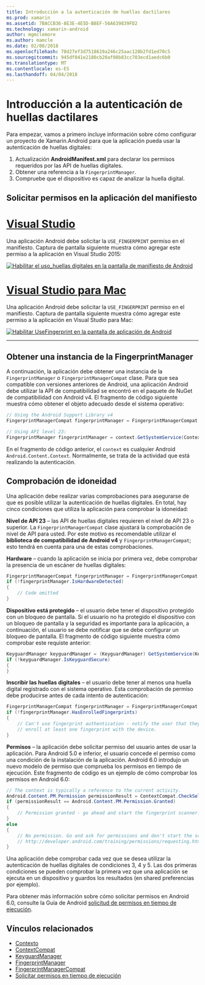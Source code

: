 ```yaml
---
title: Introducción a la autenticación de huellas dactilares
ms.prod: xamarin
ms.assetid: 7BACCB36-8E3E-4E5D-B8EF-56A639839FD2
ms.technology: xamarin-android
author: mgmclemore
ms.author: mamcle
ms.date: 02/08/2018
ms.openlocfilehash: 70d27ef3d7518619a246c25aac128b2fd1ed70c5
ms.sourcegitcommit: 945df041e2180cb20af08b83cc703ecd1aedc6b0
ms.translationtype: MT
ms.contentlocale: es-ES
ms.lasthandoff: 04/04/2018
---
```

# <a name="getting-started-with-fingerprint-authentication"></a>Introducción a la autenticación de huellas dactilares

Para empezar, vamos a primero incluye información sobre cómo configurar un proyecto de Xamarin.Android para que la aplicación pueda usar la autenticación de huellas digitales:

1. Actualización **AndroidManifest.xml** para declarar los permisos requeridos por las API de huellas digitales.
2. Obtener una referencia a la `FingerprintManager`.
3. Compruebe que el dispositivo es capaz de analizar la huella digital.

## <a name="requesting-permissions-in-the-application-manifest"></a>Solicitar permisos en la aplicación del manifiesto

# <a name="visual-studiotabvswin"></a>[Visual Studio](#tab/vswin)

Una aplicación Android debe solicitar la `USE_FINGERPRINT` permiso en el manifiesto. Captura de pantalla siguiente muestra cómo agregar este permiso a la aplicación en Visual Studio 2015:

[![Habilitar el uso\_huellas digitales en la pantalla de manifiesto de Android](get-started-images/fingerprint-01-vs.png)](get-started-images/fingerprint-01-vs.png#lightbox) 

# <a name="visual-studio-for-mactabvsmac"></a>[Visual Studio para Mac](#tab/vsmac)

Una aplicación Android debe solicitar la `USE_FINGERPRINT` permiso en el manifiesto. Captura de pantalla siguiente muestra cómo agregar este permiso a la aplicación en Visual Studio para Mac:

[![Habilitar UseFingerprint en la pantalla de aplicación de Android](get-started-images/fingerprint-01-xs.png)](get-started-images/fingerprint-01-xs.png#lightbox) 

-----

## <a name="getting-an-instance-of-the-fingerprintmanager"></a>Obtener una instancia de la FingerprintManager

A continuación, la aplicación debe obtener una instancia de la `FingerprintManager` o `FingerprintManagerCompat` clase. Para que sea compatible con versiones anteriores de Android, una aplicación Android debe utilizar la API de compatibilidad se encontró en el paquete de NuGet de compatibilidad con Android v4. El fragmento de código siguiente muestra cómo obtener el objeto adecuado desde el sistema operativo: 

```csharp
// Using the Android Support Library v4
FingerprintManagerCompat fingerprintManager = FingerprintManagerCompat.From(context);

// Using API level 23:
FingerprintManager fingerprintManager = context.GetSystemService(Context.FingerprintService) as FingerprintManager;
```  

En el fragmento de código anterior, el `context` es cualquier Android `Android.Content.Context`. Normalmente, se trata de la actividad que está realizando la autenticación.

## <a name="checking-for-eligibility"></a>Comprobación de idoneidad

Una aplicación debe realizar varias comprobaciones para asegurarse de que es posible utilizar la autenticación de huellas digitales. En total, hay cinco condiciones que utiliza la aplicación para comprobar la idoneidad:  
 

**Nivel de API 23** &ndash; las API de huellas digitales requieren el nivel de API 23 o superior. La `FingerprintManagerCompat` clase ajustará la comprobación de nivel de API para usted. Por este motivo es recomendable utilizar el **biblioteca de compatibilidad de Android v4** y `FingerprintManagerCompat`; esto tendrá en cuenta para una de estas comprobaciones.

**Hardware** &ndash; cuando la aplicación se inicia por primera vez, debe comprobar la presencia de un escáner de huellas digitales:

```csharp
FingerprintManagerCompat fingerprintManager = FingerprintManagerCompat.From(context);
if (!fingerprintManager.IsHardwareDetected)
{
    // Code omitted
}
```
    
**Dispositivo está protegido** &ndash; el usuario debe tener el dispositivo protegido con un bloqueo de pantalla. Si el usuario no ha protegido el dispositivo con un bloqueo de pantalla y la seguridad es importante para la aplicación, a continuación, el usuario se debe notificar que se debe configurar un bloqueo de pantalla. El fragmento de código siguiente muestra cómo comprobar este requiste anterior:

```csharp
KeyguardManager keyguardManager = (KeyguardManager) GetSystemService(KeyguardService);
if (!keyguardManager.IsKeyguardSecure)
{
}
```

**Inscribir las huellas digitales** &ndash; el usuario debe tener al menos una huella digital registrado con el sistema operativo. Esta comprobación de permiso debe producirse antes de cada intento de autenticación:

```csharp
FingerprintManagerCompat fingerprintManager = FingerprintManagerCompat.From(context);
if (!fingerprintManager.HasEnrolledFingerprints)
{
    // Can't use fingerprint authentication - notify the user that they need to
    // enroll at least one fingerprint with the device.
}
```

**Permisos** &ndash; la aplicación debe solicitar permiso del usuario antes de usar la aplicación. Para Android 5.0 e inferior, el usuario concede el permiso como una condición de la instalación de la aplicación. Android 6.0 introdujo un nuevo modelo de permiso que comprueba los permisos en tiempo de ejecución. Este fragmento de código es un ejemplo de cómo comprobar los permisos en Android 6.0:

```csharp
// The context is typically a reference to the current activity.
Android.Content.PM.Permission permissionResult = ContextCompat.CheckSelfPermission(context, Manifest.Permission.UseFingerprint);
if (permissionResult == Android.Content.PM.Permission.Granted)
{
    // Permission granted - go ahead and start the fingerprint scanner.
}
else
{
    // No permission. Go and ask for permissions and don't start the scanner. See
    // http://developer.android.com/training/permissions/requesting.html
}
```

Una aplicación debe comprobar cada vez que se desea utilizar la autenticación de huellas digitales de condiciones 3, 4 y 5. Las dos primeras condiciones se pueden comprobar la primera vez que una aplicación se ejecuta en un dispositivo y guardos los resultados (en shared preferencias por ejemplo).

Para obtener más información sobre cómo solicitar permisos en Android 6.0, consulte la Guía de Android [solicitud de permisos en tiempo de ejecución](http://developer.android.com/training/permissions/requesting.html).



## <a name="related-links"></a>Vínculos relacionados

- [Contexto](https://developer.xamarin.com/api/type/Android.Content.Context/)
- [ContextCompat](https://developer.xamarin.com/api/type/Android.Support.V4.Content.ContextCompat/)
- [KeyguardManager](https://developer.xamarin.com/api/type/Android.App.KeyguardManager/)
- [FingerprintManager](http://developer.android.com/reference/android/hardware/fingerprint/FingerprintManager.html)
- [FingerprintManagerCompat](http://developer.android.com/reference/android/support/v4/hardware/fingerprint/FingerprintManagerCompat.html)
- [Solicitar permisos en tiempo de ejecución](http://developer.android.com/training/permissions/requesting.html)
